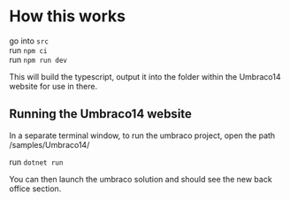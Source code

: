 # How this works

go into `src`  
run `npm ci`  
run `npm run dev`  

This will build the typescript, output it into the folder within the Umbraco14 website for use in there.

## Running the Umbraco14 website

In a separate terminal window, to run the umbraco project, open the path /samples/Umbraco14/

run `dotnet run`

You can then launch the umbraco solution and should see the new back office section.